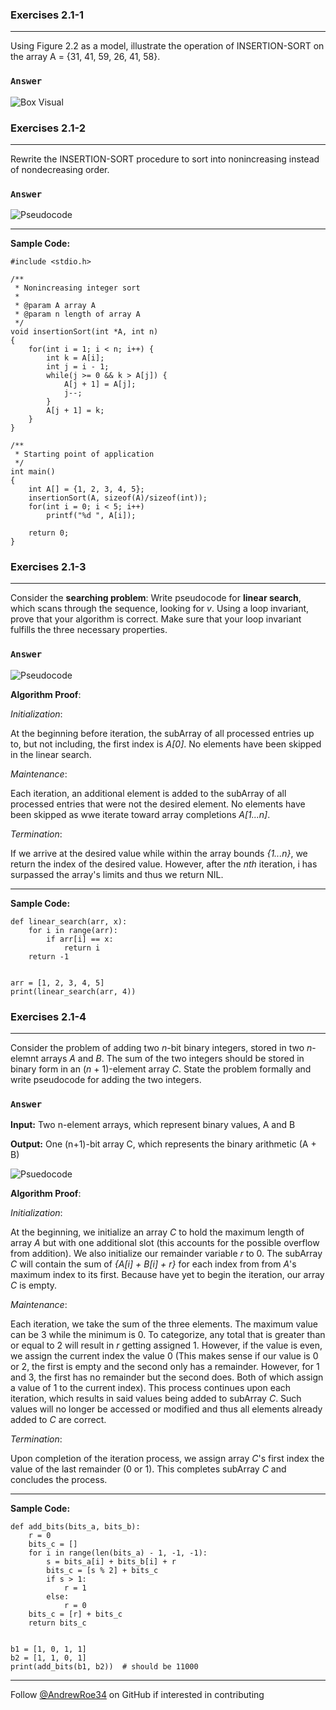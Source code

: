 ### Exercises 2.1-1
***
Using Figure 2.2 as a model, illustrate the operation of INSERTION-SORT on the array A = {31, 41, 59, 26, 41, 58}.

### `Answer`
![Box Visual](https://github.com/AndrewRoe34/CLRS-Solutions/blob/main/C02-Getting-Started/img/insertsort-box.png)

### Exercises 2.1-2
***
Rewrite the INSERTION-SORT procedure to sort into nonincreasing instead of nondecreasing order.

### `Answer`
![Pseudocode](https://github.com/AndrewRoe34/CLRS-Solutions/blob/main/C02-Getting-Started/img/insertsort-perf.png)

***
**Sample Code:**

```
#include <stdio.h>

/**
 * Nonincreasing integer sort
 *
 * @param A array A
 * @param n length of array A
 */
void insertionSort(int *A, int n)
{
    for(int i = 1; i < n; i++) {
        int k = A[i];
        int j = i - 1;
        while(j >= 0 && k > A[j]) {
            A[j + 1] = A[j];
            j--;
        }
        A[j + 1] = k;
    }
}

/**
 * Starting point of application
 */
int main()
{
    int A[] = {1, 2, 3, 4, 5};
    insertionSort(A, sizeof(A)/sizeof(int));
    for(int i = 0; i < 5; i++)
        printf("%d ", A[i]);

    return 0;
}
```

### Exercises 2.1-3
***
Consider the **searching problem**:
<insert image>
Write pseudocode for **linear search**, which scans through the sequence, looking for *v*. Using a loop invariant, prove that your algorithm is correct. Make sure that your loop invariant fulfills the three necessary properties.

### `Answer`
![Pseudocode](https://github.com/AndrewRoe34/CLRS-Solutions/blob/main/C02-Getting-Started/img/linear-search.png)

**Algorithm Proof**:

*Initialization*:
  
At the beginning before iteration, the subArray of all processed entries up to, but not including, the first index is *A[0]*. No elements have been skipped in the linear search.

*Maintenance*:

Each iteration, an additional element is added to the subArray of all processed entries that were not the desired element. No elements have been skipped as wwe iterate toward array completions *A[1...n]*.
  
*Termination*:

If we arrive at the desired value while within the array bounds *{1...n}*, we return the index of the desired value. However, after the *nth* iteration, i has surpassed the array's limits and thus we return NIL.

***
**Sample Code:**

```
def linear_search(arr, x):
    for i in range(arr):
        if arr[i] == x:
            return i
    return -1


arr = [1, 2, 3, 4, 5]
print(linear_search(arr, 4))
```
  
### Exercises 2.1-4
***
Consider the problem of adding two *n*-bit binary integers, stored in two *n*-elemnt arrays *A* and *B*. The sum of the two integers should be stored in binary form in an (*n* + 1)-element array *C*. State the problem formally and write pseudocode for adding the two integers.

### `Answer`

**Input:** Two n-element arrays, which represent binary values, A and B
                         
**Output:** One (n+1)-bit array C, which represents the binary arithmetic (A + B)
                         
![Psuedocode](https://github.com/AndrewRoe34/CLRS-Solutions/blob/main/C02-Getting-Started/img/addbits-psuedo.png)

**Algorithm Proof**:

*Initialization*:
  
At the beginning, we initialize an array *C* to hold the maximum length of array *A* but with one additional slot (this accounts for the possible overflow from addition). We also initialize our remainder variable *r* to 0. The subArray *C* will contain the sum of *{A[i] + B[i] + r}* for each index from from *A*'s maximum index to its first. Because have yet to begin the iteration, our array *C* is empty.

*Maintenance*:

Each iteration, we take the sum of the three elements. The maximum value can be 3 while the minimum is 0. To categorize, any total that is greater than or equal to 2 will result in *r* getting assigned 1. However, if the value is even, we assign the current index the value 0 (This makes sense if our value is 0 or 2, the first is empty and the second only has a remainder. However, for 1 and 3, the first has no remainder but the second does. Both of which assign a value of 1 to the current index). This process continues upon each iteration, which results in said values being added to subArray *C*. Such values will no longer be accessed or modified and thus all elements already added to *C* are correct.
  
*Termination*:

Upon completion of the iteration process, we assign array *C*'s first index the value of the last remainder (0 or 1). This completes subArray *C* and concludes the process.
  
***
**Sample Code:**
  
```
def add_bits(bits_a, bits_b):
    r = 0
    bits_c = []
    for i in range(len(bits_a) - 1, -1, -1):
        s = bits_a[i] + bits_b[i] + r
        bits_c = [s % 2] + bits_c
        if s > 1:
            r = 1
        else:
            r = 0
    bits_c = [r] + bits_c
    return bits_c


b1 = [1, 0, 1, 1]
b2 = [1, 1, 0, 1]
print(add_bits(b1, b2))  # should be 11000
```


***
Follow [@AndrewRoe34](https://github.com/AndrewRoe34) on GitHub if interested in contributing
